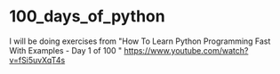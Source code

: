 # 100_days_of_python
I will be doing exercises from "How To Learn Python Programming Fast With Examples - Day 1 of 100 " https://www.youtube.com/watch?v=fSi5uvXqT4s
